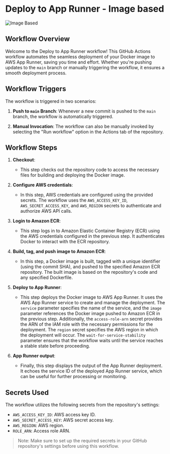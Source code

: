 # Deploy to App Runner - Image based

![Image Based](https://github.com/sushant-technocirrus/aws-app-runner/assets/122975959/9e42f9cc-0a86-4074-b2ea-b47fc1a87334)

## Workflow Overview

Welcome to the Deploy to App Runner workflow! This GitHub Actions workflow automates the seamless deployment of your Docker image to AWS App Runner, saving you time and effort. Whether you're pushing updates to the `main` branch or manually triggering the workflow, it ensures a smooth deployment process.

## Workflow Triggers

The workflow is triggered in two scenarios:

1. **Push to `main` Branch**: Whenever a new commit is pushed to the `main` branch, the workflow is automatically triggered.

2. **Manual Invocation**: The workflow can also be manually invoked by selecting the "Run workflow" option in the Actions tab of the repository.

## Workflow Steps

1. **Checkout**:
   - This step checks out the repository code to access the necessary files for building and deploying the Docker image.

2. **Configure AWS credentials**:
   - In this step, AWS credentials are configured using the provided secrets. The workflow uses the `AWS_ACCESS_KEY_ID`, `AWS_SECRET_ACCESS_KEY`, and `AWS_REGION` secrets to authenticate and authorize AWS API calls.

3. **Login to Amazon ECR**:
   - This step logs in to Amazon Elastic Container Registry (ECR) using the AWS credentials configured in the previous step. It authenticates Docker to interact with the ECR repository.

4. **Build, tag, and push image to Amazon ECR**:
   - In this step, a Docker image is built, tagged with a unique identifier (using the commit SHA), and pushed to the specified Amazon ECR repository. The built image is based on the repository's code and any specified Dockerfile.

5. **Deploy to App Runner**:
   - This step deploys the Docker image to AWS App Runner. It uses the AWS App Runner service to create and manage the deployment. The `service` parameter specifies the name of the service, and the `image` parameter references the Docker image pushed to Amazon ECR in the previous step. Additionally, the `access-role-arn` secret provides the ARN of the IAM role with the necessary permissions for the deployment. The `region` secret specifies the AWS region in which the deployment will occur. The `wait-for-service-stability` parameter ensures that the workflow waits until the service reaches a stable state before proceeding.

6. **App Runner output**:
   - Finally, this step displays the output of the App Runner deployment. It echoes the service ID of the deployed App Runner service, which can be useful for further processing or monitoring.

## Secrets Used

The workflow utilizes the following secrets from the repository's settings:
- `AWS_ACCESS_KEY_ID`: AWS access key ID.
- `AWS_SECRET_ACCESS_KEY`: AWS secret access key.
- `AWS_REGION`: AWS region.
- `ROLE_ARN`: Access role ARN.

> Note: Make sure to set up the required secrets in your GitHub repository's settings before using this workflow.
